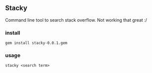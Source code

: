 ## Stacky
Command line tool to search stack overflow. Not working that great :/


### install
`gem install stacky-0.0.1.gem`

### usage
`stacky <search term>`


